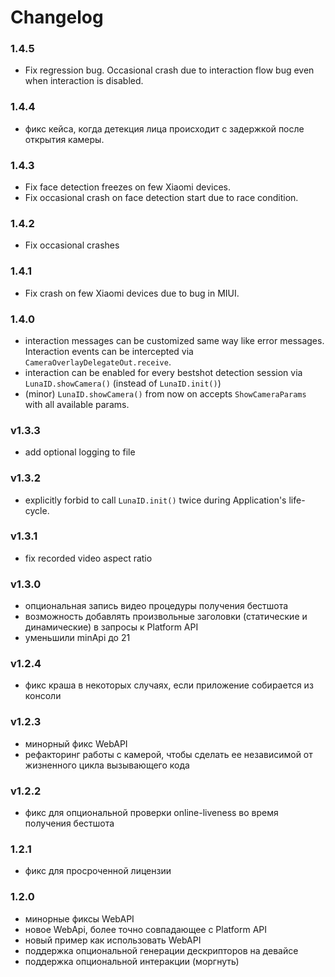 
# Changelog

### 1.4.5
- Fix regression bug. Occasional crash due to interaction flow bug even when interaction is disabled.

### 1.4.4
- фикс кейса, когда детекция лица происходит с задержкой после открытия камеры. 

### 1.4.3
- Fix face detection freezes on few Xiaomi devices.
- Fix occasional crash on face detection start due to race condition.

### 1.4.2
- Fix occasional crashes

### 1.4.1
- Fix crash on few Xiaomi devices due to bug in MIUI.

### 1.4.0
- interaction messages can be customized same way like error messages. Interaction events can be intercepted via `CameraOverlayDelegateOut.receive`.
- interaction can be enabled for every bestshot detection session via `LunaID.showCamera()` (instead of `LunaID.init()`)
- (minor) `LunaID.showCamera()` from now on accepts `ShowCameraParams` with all available params.

### v1.3.3
- add optional logging to file

### v1.3.2
- explicitly forbid to call `LunaID.init()` twice during Application's life-cycle.


### v1.3.1
- fix recorded video aspect ratio

### v1.3.0
- опциональная запись видео процедуры получения бестшота 
- возможность добавлять произвольные заголовки (статические и динамические) в запросы к Platform API  
- уменьшили minApi до 21

### v1.2.4
* фикс краша в некоторых случаях, если приложение собирается из консоли

### v1.2.3
* минорный фикс WebAPI
* рефакторинг работы с камерой, чтобы сделать ее независимой от жизненного цикла вызывающего кода

### v1.2.2
* фикс для опциональной проверки online-liveness во время получения бестшота

### 1.2.1
* фикс для просроченной лицензии


### 1.2.0
* минорные фиксы WebAPI
* новое WebApi, более точно совпадающее с Platform API
* новый пример как использовать WebAPI
* поддержка опциональной генерации дескрипторов на девайсе
* поддержка опциональной интеракции (моргнуть)
